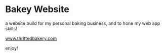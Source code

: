 # Bakey Website

a website build for my personal baking business, and to hone my web app skills!

www.thriftedbakery.com

enjoy!


